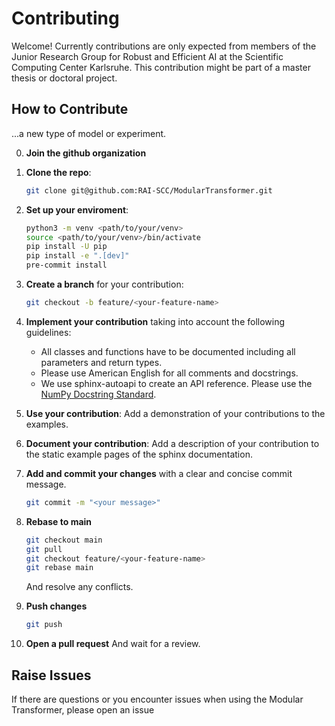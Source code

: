 # Contributing

Welcome!
Currently contributions are only expected from members of the Junior Research Group for Robust and Efficient AI at the Scientific Computing Center Karlsruhe.
This contribution might be part of a master thesis or doctoral project.

## How to Contribute
...a new type of model or experiment.

0. **Join the github organization**

1. **Clone the repo**:
    ```bash
    git clone git@github.com:RAI-SCC/ModularTransformer.git
    ```

2. **Set up your enviroment**:
    ```bash
    python3 -m venv <path/to/your/venv>
    source <path/to/your/venv>/bin/activate
    pip install -U pip
    pip install -e ".[dev]"
    pre-commit install
    ```

3. **Create a branch** for your contribution:
    ```bash
    git checkout -b feature/<your-feature-name>
    ```

4. **Implement your contribution** taking into account the following guidelines:
    * All classes and functions have to be documented including all parameters and return types.
    * Please use American English for all comments and docstrings.
    * We use sphinx-autoapi to create an API reference. Please use the [NumPy Docstring Standard](https://numpydoc.readthedocs.io/en/latest/format.html).

5. **Use your contribution**:
    Add a demonstration of your contributions to the examples.

6. **Document your contribution**:
    Add a description of your contribution to the static example pages of the sphinx documentation.

7. **Add and commit your changes** with a clear and concise commit message.
    ```bash
    git commit -m "<your message>"

8. **Rebase to main**
    ```bash
    git checkout main
    git pull
    git checkout feature/<your-feature-name>
    git rebase main
    ```
    And resolve any conflicts.


9. **Push changes**
    ```bash
    git push
    ```

10. **Open a pull request**
    And wait for a review.

## Raise Issues

If there are questions or you encounter issues when using the Modular Transformer, please open an issue
